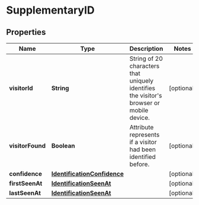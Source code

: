 

# SupplementaryID


## Properties

| Name | Type | Description | Notes |
|------------ | ------------- | ------------- | -------------|
|**visitorId** | **String** | String of 20 characters that uniquely identifies the visitor's browser or mobile device. |  [optional] |
|**visitorFound** | **Boolean** | Attribute represents if a visitor had been identified before. |  [optional] |
|**confidence** | [**IdentificationConfidence**](IdentificationConfidence.md) |  |  [optional] |
|**firstSeenAt** | [**IdentificationSeenAt**](IdentificationSeenAt.md) |  |  [optional] |
|**lastSeenAt** | [**IdentificationSeenAt**](IdentificationSeenAt.md) |  |  [optional] |



